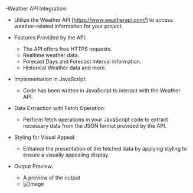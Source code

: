 -Weather API Integration:
  - Utilize the Weather API [https://www.weatherapi.com/] to access weather-related information for your project.

- Features Provided by the API:
  - The API offers free HTTPS requests.
  - Realtime weather data.
  - Forecast Days and Forecast Interval information.
  - Historical Weather data and more.

- Implementation in JavaScript:
  - Code has been written in JavaScript to interact with the Weather API.

- Data Extraction with Fetch Operation:
  - Perform fetch operations in your JavaScript code to extract necessary data from the JSON format provided by the API.

- Styling for Visual Appeal:
  - Enhance the presentation of the fetched data by applying styling to ensure a visually appealing display.

- Output Preview:
  - A preview of the output
  - ![image](https://github.com/Laxmi01345/weather_website-using-api/assets/122423386/9f94f4a0-791b-4969-82c9-af96c7a376ff)
